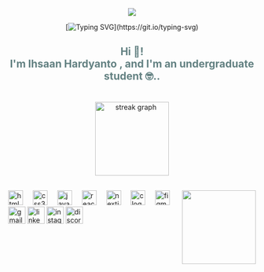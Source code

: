 <div align="center">

<img src="https://cdn.discordapp.com/attachments/1059270404616757258/1165261399832936528/corpse-corpse-husband.gif?ex=6546353f&is=6533c03f&hm=7b9090df1e9cc3c0f3c5bc99baabac9fc518abd93a42ac3d6191f3683227842e&width=2249&height=750"/>

[![Typing SVG](https://readme-typing-svg.herokuapp.com?font=Poppins&weight=700&pause=1000&color=638182&center=true&vCenter=true&random=false&width=435&height=45&lines=Welcome+%F0%9F%98%8A!!)](https://git.io/typing-svg)


<div>
<h2 align="center" style="color: #638182FF";>Hi 👋! <br>I'm Ihsaan Hardyanto , and I'm an undergraduate student 🤓..</h2>

###
<!-- <details> -->
<!-- <summary><samp><b>More Info</b></samp></summary> -->
<br>
<div align="center">
  <img src="https://streak-stats.demolab.com?user=ihsaanhardyanto&locale=en&mode=daily&theme=tokyonight&hide_border=false&border_radius=5" height="150" alt="streak graph"  />
</div>

##

<img align="right" height="150" src="https://cdn.discordapp.com/attachments/1059270404616757258/1165318293620523188/download.gif?ex=65466a3b&is=6533f53b&hm=e0868d4c027d08eb735fcf8a7694a8705008f5e444e2a11be5075ee5796463c2&"  />

###

<div align="left">
  <img src="https://img.shields.io/badge/HTML5-E34F26?logo=html5&logoColor=white&style=for-the-badge" height="30" alt="html5 logo"  />
  <img width="12" />
  <img src="https://img.shields.io/badge/CSS3-1572B6?logo=css3&logoColor=white&style=for-the-badge" height="30" alt="css3 logo"  />
  <img width="12" />
  <img src="https://img.shields.io/badge/JavaScript-F7DF1E?logo=javascript&logoColor=black&style=for-the-badge" height="30" alt="javascript logo"  />
  <img width="12" />
  <img src="https://img.shields.io/badge/React-61DAFB?logo=react&logoColor=black&style=for-the-badge" height="30" alt="react logo"  />
  <img width="12" />
  <img src="https://img.shields.io/badge/Next.js-000000?logo=nextdotjs&logoColor=white&style=for-the-badge" height="30" alt="nextjs logo"  />
  <img width="12" />
  <img src="https://img.shields.io/badge/C-A8B9CC?logo=c&logoColor=black&style=for-the-badge" height="30" alt="c logo"  />
  <img width="12" />
  <img src="https://img.shields.io/badge/Figma-F24E1E?logo=figma&logoColor=white&style=for-the-badge" height="30" alt="figma logo"  />
</div>


<div align="left">
  <img src="https://img.shields.io/static/v1?message=Gmail&logo=gmail&label=&color=D14836&logoColor=white&labelColor=&style=for-the-badge" height="35" alt="gmail logo"  />
  <img src="https://img.shields.io/static/v1?message=LinkedIn&logo=linkedin&label=&color=0077B5&logoColor=white&labelColor=&style=for-the-badge" height="35" alt="linkedin logo"  />
  <img src="https://img.shields.io/static/v1?message=Instagram&logo=instagram&label=&color=E4405F&logoColor=white&labelColor=&style=for-the-badge" height="35" alt="instagram logo"  />
  <img src="https://img.shields.io/static/v1?message=Discord&logo=discord&label=&color=7289DA&logoColor=white&labelColor=&style=for-the-badge" height="35" alt="discord logo"  />
</div>

##

<br clear="both">

###

<!-- 
--- Inprogress ---
<img src="https://raw.githubusercontent.com/ihsaanhardyanto/ihsaanhardyanto/output/snake.svg" alt="Snake animation" /> -->

###